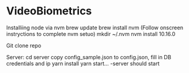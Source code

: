 # VideoBiometrics

Installiing node via nvm
 brew update
 brew install nvm (Follow onscreen instryctions to complete nvm setuo)
 mkdir ~/.nvm
 nvm install 10.16.0

Git clone repo

 Server:
 cd server
    copy config_sample.json to config.json, fill in DB credentials and ip
    yarn install
    yarn start... -server should start
    
    
